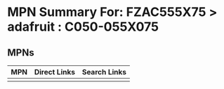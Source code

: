 



# MPN Summary For: FZAC555X75 > adafruit : C050-055X075

## MPNs
  

|MPN|Direct Links|Search Links|
| :--- | :--- | :--- |
||||
